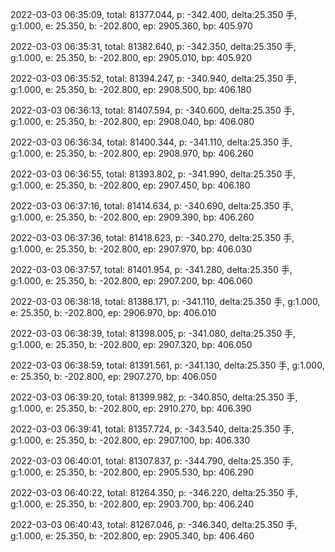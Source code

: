 2022-03-03 06:35:09, total: 81377.044, p: -342.400, delta:25.350 手, g:1.000, e: 25.350, b: -202.800, ep: 2905.360, bp: 405.970

2022-03-03 06:35:31, total: 81382.640, p: -342.350, delta:25.350 手, g:1.000, e: 25.350, b: -202.800, ep: 2905.010, bp: 405.920

2022-03-03 06:35:52, total: 81394.247, p: -340.940, delta:25.350 手, g:1.000, e: 25.350, b: -202.800, ep: 2908.500, bp: 406.180

2022-03-03 06:36:13, total: 81407.594, p: -340.600, delta:25.350 手, g:1.000, e: 25.350, b: -202.800, ep: 2908.040, bp: 406.080

2022-03-03 06:36:34, total: 81400.344, p: -341.110, delta:25.350 手, g:1.000, e: 25.350, b: -202.800, ep: 2908.970, bp: 406.260

2022-03-03 06:36:55, total: 81393.802, p: -341.990, delta:25.350 手, g:1.000, e: 25.350, b: -202.800, ep: 2907.450, bp: 406.180

2022-03-03 06:37:16, total: 81414.634, p: -340.690, delta:25.350 手, g:1.000, e: 25.350, b: -202.800, ep: 2909.390, bp: 406.260

2022-03-03 06:37:36, total: 81418.623, p: -340.270, delta:25.350 手, g:1.000, e: 25.350, b: -202.800, ep: 2907.970, bp: 406.030

2022-03-03 06:37:57, total: 81401.954, p: -341.280, delta:25.350 手, g:1.000, e: 25.350, b: -202.800, ep: 2907.200, bp: 406.060

2022-03-03 06:38:18, total: 81388.171, p: -341.110, delta:25.350 手, g:1.000, e: 25.350, b: -202.800, ep: 2906.970, bp: 406.010

2022-03-03 06:38:39, total: 81398.005, p: -341.080, delta:25.350 手, g:1.000, e: 25.350, b: -202.800, ep: 2907.320, bp: 406.050

2022-03-03 06:38:59, total: 81391.561, p: -341.130, delta:25.350 手, g:1.000, e: 25.350, b: -202.800, ep: 2907.270, bp: 406.050

2022-03-03 06:39:20, total: 81399.982, p: -340.850, delta:25.350 手, g:1.000, e: 25.350, b: -202.800, ep: 2910.270, bp: 406.390

2022-03-03 06:39:41, total: 81357.724, p: -343.540, delta:25.350 手, g:1.000, e: 25.350, b: -202.800, ep: 2907.100, bp: 406.330

2022-03-03 06:40:01, total: 81307.837, p: -344.790, delta:25.350 手, g:1.000, e: 25.350, b: -202.800, ep: 2905.530, bp: 406.290

2022-03-03 06:40:22, total: 81264.350, p: -346.220, delta:25.350 手, g:1.000, e: 25.350, b: -202.800, ep: 2903.700, bp: 406.240

2022-03-03 06:40:43, total: 81267.046, p: -346.340, delta:25.350 手, g:1.000, e: 25.350, b: -202.800, ep: 2905.340, bp: 406.460